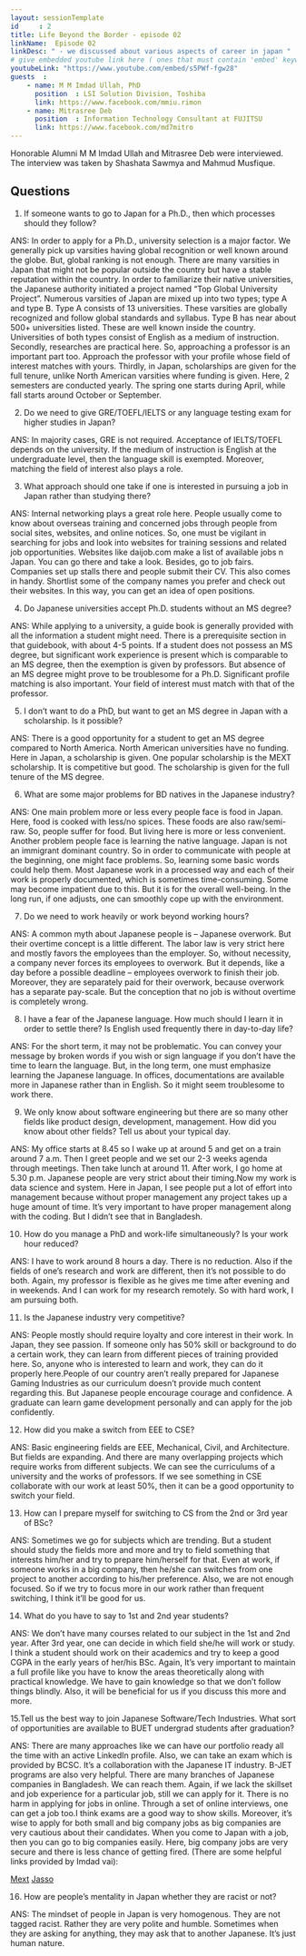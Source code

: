 ```yaml
---
layout: sessionTemplate
id     : 2
title: Life Beyond the Border - episode 02
linkName:  Episode 02
linkDesc: " - we discussed about various aspects of career in japan "
# give embedded youtube link here ( ones that must contain 'embed' keyword )
youtubeLink: "https://www.youtube.com/embed/s5PWf-fgw28"
guests  :
    - name: M M Imdad Ullah, PhD
      position  : LSI Solution Division, Toshiba
      link: https://www.facebook.com/mmiu.rimon
    - name: Mitrasree Deb
      position  : Information Technology Consultant at FUJITSU
      link: https://www.facebook.com/md7mitro
---
```


Honorable Alumni  M M Imdad Ullah and  Mitrasree Deb were interviewed.
The interview was taken by  Shashata  Sawmya and Mahmud Musfique.

## Questions

1. If someone wants to go to Japan for a Ph.D., then which processes should they follow?


ANS: In order to apply for a Ph.D., university selection is a major factor. We generally pick up varsities having global recognition or well known around the globe. 
But, global ranking is not enough. There are many varsities in Japan that might not be popular outside the country but have a stable reputation within the country. In order to 
familiarize their native universities, the Japanese authority initiated a project named “Top Global University Project”. Numerous varsities of Japan are mixed up into two types; 
type A and type B. Type A consists of 13 universities. These varsities are globally recognized and follow global standards and syllabus. Type B has near about 500+ universities 
listed. These are well known inside the country. Universities of both types consist of English as a medium of instruction. Secondly, researches are practical here. So, approaching
a professor is an important part too. Approach the professor with your profile whose field of interest matches with yours. Thirdly, in Japan, scholarships are given for the full 
tenure, unlike North American varsities where funding is given. Here, 2 semesters are conducted yearly. The spring one starts during April, while fall starts around October or 
September.




2. Do we need to give GRE/TOEFL/IELTS  or any language testing exam for higher studies in Japan?


ANS: In majority cases,  GRE is not required. Acceptance of IELTS/TOEFL depends on the university. If the medium of instruction is English at the undergraduate level, then the 
language skill is exempted. Moreover, matching the field of interest also plays a role.




3. What approach should one take if one is interested in pursuing a job in Japan rather than studying there?


ANS: Internal networking plays a great role here. People usually come to know about overseas training and concerned jobs through people from social sites, websites, and online 
notices. So, one must be vigilant in searching for jobs and look into websites for training sessions and related job opportunities. Websites like daijob.com make a list of 
available jobs n Japan. You can go there and take a look. Besides,  go to job fairs. Companies set up stalls there and people submit their CV. This also comes in handy. 
Shortlist some of the company names you prefer and check out their websites. In this way, you can get an idea of open positions.




4. Do Japanese universities accept Ph.D. students without an MS degree?


ANS: While applying to a university, a guide book is generally provided with all the information a student might need. There is a prerequisite section in that guidebook, with 
about 4-5 points. If a student does not possess an MS degree, but significant work experience is present which is comparable to an MS degree, then the exemption is given by 
professors. But absence of an MS degree might prove to be troublesome for a Ph.D. Significant profile matching is also important. Your field of interest must match with that of 
the professor.  




5. I don’t want to do a PhD, but want to get an MS degree in Japan with a scholarship. Is it possible?


ANS: There is a good opportunity for a student to get an MS degree compared to North America. North American universities have no funding. Here in Japan, a scholarship is given.
One popular scholarship is the MEXT scholarship. It is competitive but good. The scholarship is given for the full tenure of the MS degree.




6. What are some major problems for BD natives in the Japanese industry?


ANS: One main problem more or less every people face is food in Japan. Here, food is cooked with less/no spices. These foods are also raw/semi-raw. So, people suffer for food. 
But living here is more or less convenient. Another problem people face is learning the native language. Japan is not an immigrant dominant country. So in order to communicate 
with people at the beginning, one might face problems. So, learning some basic words could help them. Most Japanese work in a processed way and each of their work is properly 
documented, which is sometimes time-consuming. Some may become impatient due to this. But it is for the overall well-being. In the long run, if one adjusts, one can smoothly 
cope up with the environment.




7. Do we need to work heavily or work beyond working hours?


ANS: A common myth about Japanese people is – Japanese overwork. But their overtime concept is a little different. The labor law is very strict here and mostly favors the 
employees than the employer. So, without necessity, a company never forces its employees to overwork. But it depends, like a day before a possible deadline – employees overwork
to finish their job. Moreover, they are separately paid for their overwork, because overwork has a separate pay-scale.  But the conception that no job is without overtime is
completely wrong. 




8. I have a fear of the Japanese language. How much should I learn it in order to settle there? Is English used frequently there in day-to-day life?


ANS: For the short term, it may not be problematic. You can convey your message by broken words if you wish or sign language if you don’t have the time to learn the language. 
But, in the long term, one must emphasize learning the Japanese language. In offices, documentations are available more in Japanese rather than in English. So it might seem 
troublesome to work there.




9. We only know about software engineering but there are so many other fields like product design, development, management. How did you know about other fields? Tell us about
your typical day.


ANS: My office starts at 8.45 so I wake up at around 5 and get on a train around 7 a.m. Then I greet people and we set our 2-3 weeks agenda through meetings. Then take lunch at 
around 11. After work, I go home at 5.30 p.m. Japanese people are very strict about their timing.Now my work is data science and system. Here in Japan, I see people put a lot of
effort into management because without proper management any project takes up a huge amount of time. It’s very important to have proper management along with the coding. But I 
didn’t see that in Bangladesh.




10. How do you manage a PhD and work-life simultaneously? Is your work hour reduced? 


ANS: I have to work around 8 hours a day. There is no reduction. Also if the fields of one’s research and work are different, then it’s not possible to do both. Again, my 
professor is flexible as he gives me time after evening and in weekends. And I can work for my research remotely. So with hard work, I am pursuing both.




11. Is the Japanese industry very competitive?


ANS: People mostly should require loyalty and core interest in their work. In Japan, they see passion. If someone only has 50% skill or background to do a certain work, they can
learn from different pieces of training provided here. So, anyone who is interested to learn and work, they can do it properly here.People of our country aren’t really prepared 
for Japanese Gaming Industries as our curriculum doesn’t provide much content regarding this. But Japanese people encourage courage and confidence. A graduate can learn game 
development personally and can apply for the job confidently. 




12. How did you make a switch from EEE to CSE?


ANS: Basic engineering fields are EEE, Mechanical, Civil, and Architecture. But fields are expanding. And there are many overlapping projects which require works from different 
subjects. We can see the curriculums of a university and the works of professors. If we see something in CSE collaborate with our work at least 50%, then it can be a good 
opportunity to switch your field. 




13. How can I prepare myself for switching to CS from the 2nd or 3rd year of BSc?


ANS: Sometimes we go for subjects which are trending. But a student should study the fields more and more and try to field something that interests him/her and try to prepare 
him/herself for that. Even at work, if someone works in a big company, then he/she can switches from one project to another according to his/her preference.  Also, we are not 
enough focused. So if we try to focus more in our work rather than frequent switching, I think it’ll be good for us.




14. What do you have to say to 1st and  2nd year students?


ANS: We don’t have many courses related to our subject in the 1st and 2nd year. After 3rd year, one can decide in which field she/he will work or study. I think a student should
work on their academics and try to keep a good CGPA in the early years of her/his BSc. Again, It’s very important to maintain a full profile like you have to know the areas 
theoretically along with practical knowledge. We have to gain knowledge so that we don’t follow things blindly. Also, it will be beneficial for us if you discuss this more and 
more.




15.Tell us the best way to join Japanese Software/Tech Industries. What sort of opportunities are available to BUET undergrad students after graduation?


ANS: There are many approaches like we can have our portfolio ready all the time with an active LinkedIn profile. Also, we can take an exam which is provided by BCSC. It’s a 
collaboration with the Japanese IT industry. B-JET programs are also very helpful. There are many branches of Japanese companies in Bangladesh. We can reach them. Again, if we 
lack the skillset and job experience for a particular job, still we can apply for it. There is no harm in applying for jobs in online. Through a set of online interviews, one 
can get a job too.I think exams are a good way to show skills. Moreover, it’s wise to apply for both small and big company jobs as big companies are very cautious about their 
candidates. When you come to Japan with a job, then you can go to big companies easily. Here, big company jobs are very secure and there is less chance of getting fired. (There 
are some helpful links provided by Imdad vai):

 [Mext](https://tgu.mext.go.jp/en/)
 [Jasso](https://www.jasso.go.jp/en/study_j/scholarships/brochure.html)
 
 


16. How are people’s mentality in Japan whether they are racist or not?


ANS: The mindset of people in Japan is very homogenous. They are not tagged racist. Rather they are very polite and humble. Sometimes when they are asking for anything, they may
ask that to another Japanese. It’s just human nature.





















